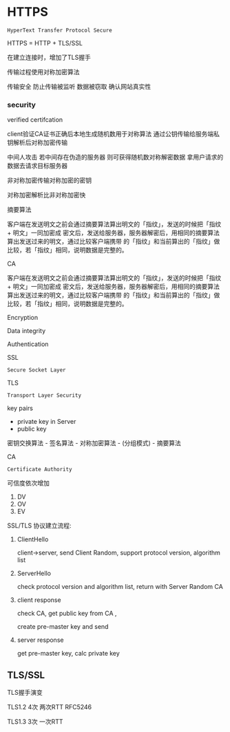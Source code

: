 # HTTPS

`HyperText Transfer Protocol Secure`

HTTPS = HTTP + TLS/SSL

在建立连接时，增加了TLS握手

传输过程使用对称加密算法

传输安全 防止传输被监听 数据被窃取 确认网站真实性

### security

verified certifcation

client验证CA证书正确后本地生成随机数用于对称算法 通过公钥传输给服务端私钥解析后对称加密传输

中间人攻击 若中间存在伪造的服务器 则可获得随机数对称解密数据 拿用户请求的数据去请求目标服务器

非对称加密传输对称加密的密钥

对称加密解析比非对称加密快



摘要算法

客户端在发送明文之前会通过摘要算法算出明文的「指纹」，发送的时候把「指纹 + 明文」一同加密成
密文后，发送给服务器，服务器解密后，用相同的摘要算法算出发送过来的明文，通过比较客户端携带
的「指纹」和当前算出的「指纹」做比较，若「指纹」相同，说明数据是完整的。



CA

客户端在发送明文之前会通过摘要算法算出明文的「指纹」，发送的时候把「指纹 + 明文」一同加密成
密文后，发送给服务器，服务器解密后，用相同的摘要算法算出发送过来的明文，通过比较客户端携带
的「指纹」和当前算出的「指纹」做比较，若「指纹」相同，说明数据是完整的。



Encryption

Data integrity

Authentication





SSL

`Secure Socket Layer`

TLS

`Transport Layer Security`



key pairs

- private key in Server
- public key



密钥交换算法 - 签名算法 - 对称加密算法 - (分组模式) - 摘要算法



CA

`Certificate Authority`

可信度依次增加

1. DV
2. OV
3. EV



SSL/TLS 协议建立流程:

1. ClientHello

   client->server, send Client Random, support protocol version, algorithm list

2. ServerHello

   check protocol version and algorithm list, return with Server Random CA

3. client response

   check CA, get public key from CA ,

   create pre-master key and send

4. server response

   get pre-master key, calc private key

## TLS/SSL

TLS握手演变

TLS1.2 4次 两次RTT RFC5246

TLS1.3 3次 一次RTT

